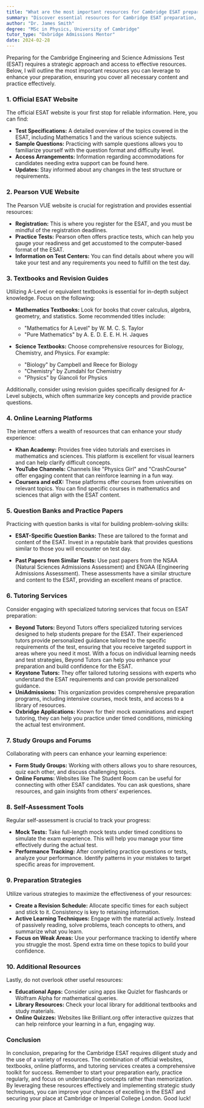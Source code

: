```yaml
---
title: "What are the most important resources for Cambridge ESAT preparation?"
summary: "Discover essential resources for Cambridge ESAT preparation, including the official website, test specs, and sample questions for effective study."
author: "Dr. James Smith"
degree: "MSc in Physics, University of Cambridge"
tutor_type: "Oxbridge Admissions Mentor"
date: 2024-02-28
---
```


Preparing for the Cambridge Engineering and Science Admissions Test (ESAT) requires a strategic approach and access to effective resources. Below, I will outline the most important resources you can leverage to enhance your preparation, ensuring you cover all necessary content and practice effectively.

### 1. **Official ESAT Website**

The official ESAT website is your first stop for reliable information. Here, you can find:

- **Test Specifications:** A detailed overview of the topics covered in the ESAT, including Mathematics 1 and the various science subjects.
- **Sample Questions:** Practicing with sample questions allows you to familiarize yourself with the question format and difficulty level.
- **Access Arrangements:** Information regarding accommodations for candidates needing extra support can be found here.
- **Updates:** Stay informed about any changes in the test structure or requirements.

### 2. **Pearson VUE Website**

The Pearson VUE website is crucial for registration and provides essential resources:

- **Registration:** This is where you register for the ESAT, and you must be mindful of the registration deadlines.
- **Practice Tests:** Pearson often offers practice tests, which can help you gauge your readiness and get accustomed to the computer-based format of the ESAT.
- **Information on Test Centers:** You can find details about where you will take your test and any requirements you need to fulfill on the test day.

### 3. **Textbooks and Revision Guides**

Utilizing A-Level or equivalent textbooks is essential for in-depth subject knowledge. Focus on the following:

- **Mathematics Textbooks:** Look for books that cover calculus, algebra, geometry, and statistics. Some recommended titles include:
  - "Mathematics for A Level" by W. M. C. S. Taylor
  - "Pure Mathematics" by A. E. D. E. E. H. H. Jaques

- **Science Textbooks:** Choose comprehensive resources for Biology, Chemistry, and Physics. For example:
  - "Biology" by Campbell and Reece for Biology
  - "Chemistry" by Zumdahl for Chemistry
  - "Physics" by Giancoli for Physics

Additionally, consider using revision guides specifically designed for A-Level subjects, which often summarize key concepts and provide practice questions.

### 4. **Online Learning Platforms**

The internet offers a wealth of resources that can enhance your study experience:

- **Khan Academy:** Provides free video tutorials and exercises in mathematics and sciences. This platform is excellent for visual learners and can help clarify difficult concepts.
- **YouTube Channels:** Channels like "Physics Girl" and "CrashCourse" offer engaging content that can reinforce learning in a fun way.
- **Coursera and edX:** These platforms offer courses from universities on relevant topics. You can find specific courses in mathematics and sciences that align with the ESAT content.

### 5. **Question Banks and Practice Papers**

Practicing with question banks is vital for building problem-solving skills:

- **ESAT-Specific Question Banks:** These are tailored to the format and content of the ESAT. Invest in a reputable bank that provides questions similar to those you will encounter on test day.

- **Past Papers from Similar Tests:** Use past papers from the NSAA (Natural Sciences Admissions Assessment) and ENGAA (Engineering Admissions Assessment). These assessments have a similar structure and content to the ESAT, providing an excellent means of practice.

### 6. **Tutoring Services**

Consider engaging with specialized tutoring services that focus on ESAT preparation:

- **Beyond Tutors:** Beyond Tutors offers specialized tutoring services designed to help students prepare for the ESAT. Their experienced tutors provide personalized guidance tailored to the specific requirements of the test, ensuring that you receive targeted support in areas where you need it most. With a focus on individual learning needs and test strategies, Beyond Tutors can help you enhance your preparation and build confidence for the ESAT.
- **Keystone Tutors:** They offer tailored tutoring sessions with experts who understand the ESAT requirements and can provide personalized guidance.
- **UniAdmissions:** This organization provides comprehensive preparation programs, including intensive courses, mock tests, and access to a library of resources.
- **Oxbridge Applications:** Known for their mock examinations and expert tutoring, they can help you practice under timed conditions, mimicking the actual test environment.

### 7. **Study Groups and Forums**

Collaborating with peers can enhance your learning experience:

- **Form Study Groups:** Working with others allows you to share resources, quiz each other, and discuss challenging topics.
- **Online Forums:** Websites like The Student Room can be useful for connecting with other ESAT candidates. You can ask questions, share resources, and gain insights from others’ experiences.

### 8. **Self-Assessment Tools**

Regular self-assessment is crucial to track your progress:

- **Mock Tests:** Take full-length mock tests under timed conditions to simulate the exam experience. This will help you manage your time effectively during the actual test.
- **Performance Tracking:** After completing practice questions or tests, analyze your performance. Identify patterns in your mistakes to target specific areas for improvement.

### 9. **Preparation Strategies**

Utilize various strategies to maximize the effectiveness of your resources:

- **Create a Revision Schedule:** Allocate specific times for each subject and stick to it. Consistency is key to retaining information.
- **Active Learning Techniques:** Engage with the material actively. Instead of passively reading, solve problems, teach concepts to others, and summarize what you learn.
- **Focus on Weak Areas:** Use your performance tracking to identify where you struggle the most. Spend extra time on these topics to build your confidence.

### 10. **Additional Resources**

Lastly, do not overlook other useful resources:

- **Educational Apps:** Consider using apps like Quizlet for flashcards or Wolfram Alpha for mathematical queries.
- **Library Resources:** Check your local library for additional textbooks and study materials.
- **Online Quizzes:** Websites like Brilliant.org offer interactive quizzes that can help reinforce your learning in a fun, engaging way.

### Conclusion

In conclusion, preparing for the Cambridge ESAT requires diligent study and the use of a variety of resources. The combination of official websites, textbooks, online platforms, and tutoring services creates a comprehensive toolkit for success. Remember to start your preparation early, practice regularly, and focus on understanding concepts rather than memorization. By leveraging these resources effectively and implementing strategic study techniques, you can improve your chances of excelling in the ESAT and securing your place at Cambridge or Imperial College London. Good luck!
    
